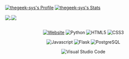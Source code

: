 [![thegeek-sys's Profile](https://github-readme-stats.vercel.app/api?username=thegeek-sys&theme=tokyonight)](https://github.com/thegeek-sys/thegeek-sys/) 
[![thegeek-sys's Stats](https://github-readme-stats.vercel.app/api/top-langs/?username=thegeek-sys&theme=tokyonight)](https://github.com/thegeek-sys/thegeek-sys/)

<a href="https://github.com/thegeek-sys/thegeek-sys">
  <img align="center" src="https://github-readme-stats.vercel.app/api/pin/?username=thegeek-sys&repo=thegeek-sys&theme=tokyonight" />
</a>
<a href="https://github.com/thegeek-sys/flack">
  <img align="center" src="https://github-readme-stats.vercel.app/api/pin/?username=thegeek-sys&repo=flack&theme=tokyonight" />
</a>
<br></br>
<p align="center">
    <a href="https://flaviosperandeo.it"><img alt="Website" src="https://img.shields.io/badge/website-000000?style=for-the-badge&logo=About.me&logoColor=white"/></a>
    <img alt="Python" src="https://img.shields.io/badge/Python-3776AB?style=for-the-badge&logo=python&logoColor=white"/>
    <img alt="HTML5" src="https://img.shields.io/badge/html5-%23E34F26.svg?&style=for-the-badge&logo=html5&logoColor=white"/>
    <img alt="CSS3" src="https://img.shields.io/badge/css3-%231572B6.svg?&style=for-the-badge&logo=css3&logoColor=white"/>
</p>
<p align="center">
    <img alt="Javascript" src="https://img.shields.io/badge/JavaScript-323330?style=for-the-badge&logo=javascript&logoColor=F7DF1E"/>
    <img alt="Flask" src="https://img.shields.io/badge/Flask-000000?style=for-the-badge&logo=flask&logoColor=white"/>
    <img alt="PostgreSQL" src="https://img.shields.io/badge/PostgreSQL-316192?style=for-the-badge&logo=postgresql&logoColor=white"/>
</p>
<p align="center">
    <img alt="Visual Studio Code" src="https://img.shields.io/badge/Visual_Studio_Code-0078D4?style=for-the-badge&logo=visual%20studio%20code&logoColor=white"/>
</p>
